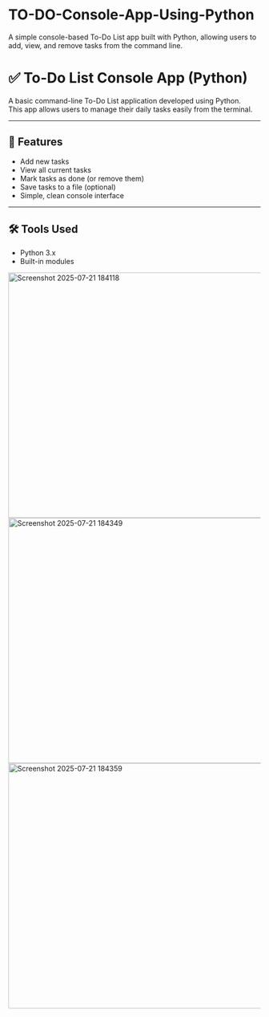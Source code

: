 # TO-DO-Console-App-Using-Python
A simple console-based To-Do List app built with Python, allowing users to add, view, and remove tasks from the command line.
# ✅ To-Do List Console App (Python)

A basic command-line To-Do List application developed using Python.  
This app allows users to manage their daily tasks easily from the terminal.

---

## 🎯 Features

- Add new tasks
- View all current tasks
- Mark tasks as done (or remove them)
- Save tasks to a file (optional)
- Simple, clean console interface

---

## 🛠️ Tools Used

- Python 3.x
- Built-in modules
<img width="789" height="489" alt="Screenshot 2025-07-21 184118" src="https://github.com/user-attachments/assets/b1bf137f-b795-4388-be7f-26cfbc512cdf" />
<img width="789" height="489" alt="Screenshot 2025-07-21 184349" src="https://github.com/user-attachments/assets/226c8913-518e-4b5a-9593-8ff6a4878a51" />
<img width="789" height="489" alt="Screenshot 2025-07-21 184359" src="https://github.com/user-attachments/assets/d0e50060-cc4c-43a7-971a-98271bd90fa6" />







